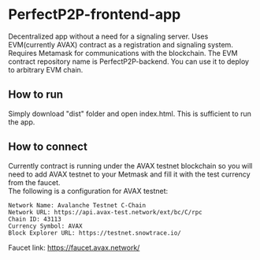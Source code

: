 # PerfectP2P-frontend-app
Decentralized app without a need for a signaling server. Uses EVM(currently AVAX) contract as a registration and signaling system. Requires Metamask for communications with the blockchain. The EVM contract repository name is PerfectP2P-backend. You can use it to deploy to arbitrary EVM chain.
## How to run
Simply download "dist" folder and open index.html. This is sufficient to run the app.  
## How to connect  
Currently contract is running under the AVAX testnet blockchain so you will need to add AVAX testnet to your Metmask and fill it with the test currency from the faucet.  
The following is a configuration for AVAX testnet:

    Network Name: Avalanche Testnet C-Chain  
    Network URL: https://api.avax-test.network/ext/bc/C/rpc  
    Chain ID: 43113  
    Currency Symbol: AVAX  
    Block Explorer URL: https://testnet.snowtrace.io/  
    
Faucet link: https://faucet.avax.network/
